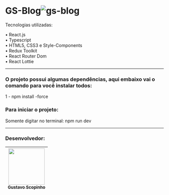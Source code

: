 # GS-Blog![gs-blog](https://user-images.githubusercontent.com/102439841/228108036-9995a155-9577-43bb-b668-c8ce73241287.gif)

Tecnologias utilizadas:<br>

• React.js<br>
• Typescript<br>
• HTML5, CSS3 e Style-Components<br>
• Redux Toolkit <br>
• React Router Dom <br>
• React Lottie <br>


<hr>


### O projeto possui algumas dependências, aqui embaixo vai o comando para você instalar todos:

1 - npm install -force <br>


### Para iniciar o projeto:
Somente digitar no terminal: npm run dev

<hr>

 ### Desenvolvedor: 

[<img src="https://avatars.githubusercontent.com/u/102439841?v=4" width=115 > <br> <sub> Gustavo Scopinho </sub>](https://github.com/GustavoScopinho)  |   
| :---: | 
